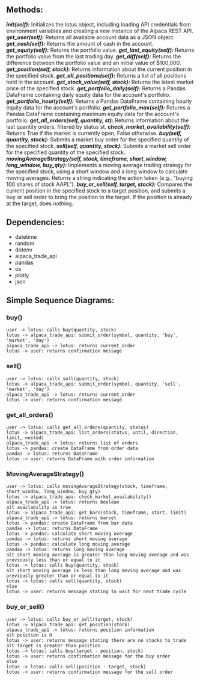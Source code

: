 ## Methods:
***__init__(self):*** Initializes the lotus object, including loading API credentials from environment variables and creating a new instance of the Alpaca REST API.
***get_user(self):*** Returns all available account data as a JSON object.
***get_cash(self):*** Returns the amount of cash in the account.
***get_equity(self):*** Returns the portfolio value.
***get_last_equity(self):*** Returns the portfolio value from the last trading day.
***get_diff(self):*** Returns the difference between the portfolio value and an initial value of $100,000.
***get_position(self, stock):*** Returns information about the current position in the specified stock.
***get_all_positions(self):*** Returns a list of all positions held in the account.
***get_stock_value(self, stock):*** Returns the latest market price of the specified stock.
***get_portfolio_daily(self):*** Returns a Pandas DataFrame containing daily equity data for the account's portfolio.
***get_portfolio_hourly(self):*** Returns a Pandas DataFrame containing hourly equity data for the account's portfolio.
***get_portfolio_max(self):*** Returns a Pandas DataFrame containing maximum equity data for the account's portfolio.
***get_all_orders(self, quantity, st):*** Returns information about the last quantity orders, filtered by status st.
***check_market_availability(self):*** Returns True if the market is currently open, False otherwise.
***buy(self, quantity, stock):*** Submits a market buy order for the specified quantity of the specified stock.
***sell(self, quantity, stock):*** Submits a market sell order for the specified quantity of the specified stock.
***movingAverageStrategy(self, stock, timeframe, short_window, long_window, buy_qty):*** Implements a moving average trading strategy for the specified stock, using a short window and a long window to calculate moving averages. Returns a string indicating the action taken (e.g., "buying 100 shares of stock AAPL").
***buy_or_sell(self, target, stock):*** Compares the current position in the specified stock to a target position, and submits a buy or sell order to bring the position to the target. If the position is already at the target, does nothing.

## Dependencies:

- datetime
- random
- dotenv
- alpaca_trade_api
- pandas
- os
- plotly
- json

## Simple Sequence Diagrams:
### buy()
```console
user -> lotus: calls buy(quantity, stock)
lotus -> alpaca_trade_api: submit_order(symbol, quantity, 'buy', 'market', 'day')
alpaca_trade_api -> lotus: returns current_order
lotus -> user: returns confirmation message
```
### sell()
```console
user -> lotus: calls sell(quantity, stock)
lotus -> alpaca_trade_api: submit_order(symbol, quantity, 'sell', 'market', 'day')
alpaca_trade_api -> lotus: returns current_order
lotus -> user: returns confirmation message
```
### get_all_orders()
```console
user -> lotus: calls get_all_orders(quantity, status)
lotus -> alpaca_trade_api: list_orders(status, until, direction, limit, nested)
alpaca_trade_api -> lotus: returns list of orders
lotus -> pandas: create DataFrame from order data
pandas -> lotus: returns DataFrame
lotus -> user: returns DataFrame with order information
```
### MovingAverageStrategy()
```console
user -> lotus: calls movingAverageStrategy(stock, timeframe, short_window, long_window, buy_qty)
lotus -> alpaca_trade_api: check_market_availability()
alpaca_trade_api -> lotus: returns boolean
alt availability is true
lotus -> alpaca_trade_api: get_bars(stock, timeframe, start, limit)
alpaca_trade_api -> lotus: returns barset
lotus -> pandas: create DataFrame from bar data
pandas -> lotus: returns DataFrame
lotus -> pandas: calculate short moving average
pandas -> lotus: returns short moving average
lotus -> pandas: calculate long moving average
pandas -> lotus: returns long moving average
alt short moving average is greater than long moving average and was previously less than or equal to it
lotus -> lotus: calls buy(quantity, stock)
alt short moving average is less than long moving average and was previously greater than or equal to it
lotus -> lotus: calls sell(quantity, stock)
else
lotus -> user: returns message stating to wait for next trade cycle
```
### buy_or_sell()
```console
user -> lotus: calls buy_or_sell(target, stock)
lotus -> alpaca_trade_api: get_position(stock)
alpaca_trade_api -> lotus: returns position information
alt position is 0
lotus -> user: returns message stating there are no stocks to trade
alt target is greater than position
lotus -> lotus: calls buy(target - position, stock)
lotus -> user: returns confirmation message for the buy order
else
lotus -> lotus: calls sell(position - target, stock)
lotus -> user: returns confirmation message for the sell order
```